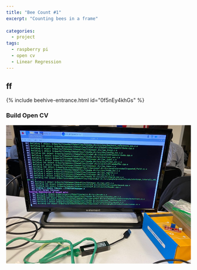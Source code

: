 ```yaml
---
title: "Bee Count #1"
excerpt: "Counting bees in a frame"

categories:
  - project
tags:
  - raspberry pi
  - open cv
  - Linear Regression
---
```


## ff

 {% include beehive-entrance.html id="0f5nEy4khGs" %}

### Build Open CV

![](https://raw.githubusercontent.com/beeot/beeot.github.io/master/_docs/project/rasp4_opencv.jpg)
